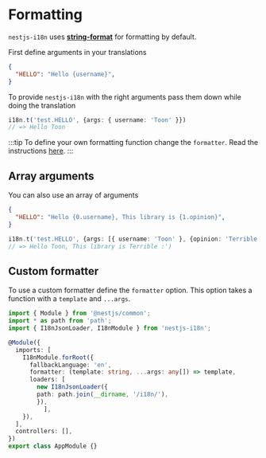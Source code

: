 # Formatting

`nestjs-i18n` uses **[string-format](https://www.npmjs.com/package/string-format)** for formatting by default.

First define arguments in your translations

```json title="src/i18n/en/test.json"
{
  "HELLO": "Hello {username}",
}
```

To provide `nestjs-i18n` with the right arguments pass them down while doing the translation
```typescript
i18n.t('test.HELLO', {args: { username: 'Toon' }})
// => Hello Toon
```

:::tip
To define your own formatting function change the `formatter`. Read the instructions [here](#custom-formatter).
:::

## Array arguments

You can also use an array of arguments

```json title="src/i18n/en/test.json"
{
  "HELLO": "Hello {0.username}, This library is {1.opinion}",
}
```

```typescript
i18n.t('test.HELLO', {args: [{ username: 'Toon' }, {opinion: 'Terrible :\')'}]})
// => Hello Toon, This library is Terrible :')
```

## Custom formatter

To use a custom formatter define the `formatter` option. This option takes a function with a `template` and `...args`.

```typescript title="src/app.module.ts"
import { Module } from '@nestjs/common';
import * as path from 'path';
import { I18nJsonLoader, I18nModule } from 'nestjs-i18n';

@Module({
  imports: [
    I18nModule.forRoot({
      fallbackLanguage: 'en',
      formatter: (template: string, ...args: any[]) => template,
      loaders: [
        new I18nJsonLoader({
        path: path.join(__dirname, '/i18n/'),
        }),
          ],
    }),
  ],
  controllers: [],
})
export class AppModule {}
```
